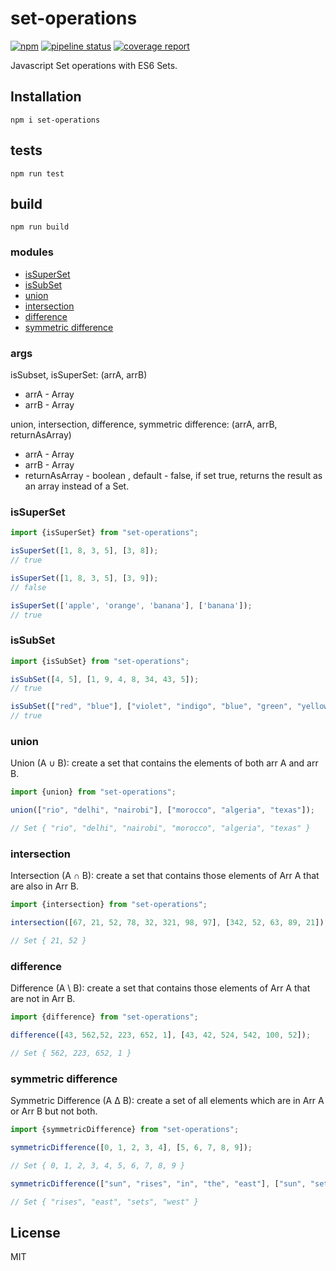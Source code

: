 # set-operations

[![npm][npm-img]][npm-url]
[![pipeline status][pipeline-status-img]][repo-url]
[![coverage report][coverage-report-img]][repo-url]

Javascript Set operations with ES6 Sets.


## Installation

```shell script
npm i set-operations
```
## tests

```shell script
npm run test
```

## build

```shell script
npm run build
```
### modules

- [isSuperSet](#issuperset)
- [isSubSet](#issubset)
- [union](#union)
- [intersection](#intersection)
- [difference](#difference)
- [symmetric difference](#symmetric-difference)

</ul>

### args
isSubset, isSuperSet: (arrA, arrB)

* arrA - Array
* arrB - Array 

union, intersection, difference, symmetric difference: (arrA, arrB, returnAsArray)

* arrA - Array
* arrB - Array
* returnAsArray - boolean , default - false, if set true, returns the result as an array instead of a Set.

<h3>
isSuperSet
</h3>

```js
import {isSuperSet} from "set-operations";

isSuperSet([1, 8, 3, 5], [3, 8]);
// true

isSuperSet([1, 8, 3, 5], [3, 9]);
// false

isSuperSet(['apple', 'orange', 'banana'], ['banana']);
// true
```

<h3>isSubSet</h3>

```js
import {isSubSet} from "set-operations";

isSubSet([4, 5], [1, 9, 4, 8, 34, 43, 5]);
// true

isSubSet(["red", "blue"], ["violet", "indigo", "blue", "green", "yellow", "orange", "red"]);
// true
```

<h3>union</h3>

<p>Union (A ∪ B): create a set that contains the elements of both arr A and arr B.</p>

```js
import {union} from "set-operations";

union(["rio", "delhi", "nairobi"], ["morocco", "algeria", "texas"]);

// Set { "rio", "delhi", "nairobi", "morocco", "algeria", "texas" }
```

<h3>intersection</h3>

Intersection (A ∩ B): create a set that contains those elements of Arr A that are also in Arr B.

```js
import {intersection} from "set-operations";

intersection([67, 21, 52, 78, 32, 321, 98, 97], [342, 52, 63, 89, 21]);

// Set { 21, 52 }
```

<h3>difference</h3>

<p>Difference (A \ B): create a set that contains those elements of Arr A that are not in Arr B.</p>

```js
import {difference} from "set-operations";

difference([43, 562,52, 223, 652, 1], [43, 42, 524, 542, 100, 52]);

// Set { 562, 223, 652, 1 }
```

<h3>symmetric difference</h3>

<p>Symmetric Difference (A ∆ B): create a set of all elements which are in Arr A or Arr B but not both.</p>


```js
import {symmetricDifference} from "set-operations";

symmetricDifference([0, 1, 2, 3, 4], [5, 6, 7, 8, 9]);

// Set { 0, 1, 2, 3, 4, 5, 6, 7, 8, 9 }

symmetricDifference(["sun", "rises", "in", "the", "east"], ["sun", "sets", "in", "the", "west"])

// Set { "rises", "east", "sets", "west" }
```

## License

MIT

[npm-img]: https://img.shields.io/npm/v/set-operations.svg
[npm-url]: https://npmjs.com/package/set-operations
[pipeline-status-img]: https://gitlab.com/indrajaala/set-operations/badges/master/pipeline.svg
[coverage-report-img]: https://gitlab.com/indrajaala/set-operations/badges/master/coverage.svg
[repo-url]: https://gitlab.com/indrajaala/set-operations/commits/master